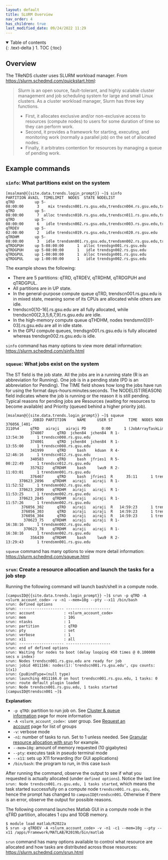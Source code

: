 ```yaml
---
layout: default
title: SLURM Overview
nav_order: 4
has_children: true
last_modified_date: 09/24/2022 11:29
---
```

<details open markdown="block">
  <summary>
    Table of contents
  </summary>
  {: .text-delta }
1. TOC
{:toc}
</details>

## Overview

The TReNDS cluster uses SLURM workload manager. From
<https://slurm.schedmd.com/quickstart.html>:

> Slurm is an open source, fault-tolerant, and highly scalable cluster
> management and job scheduling system for large and small Linux
> clusters. As a cluster workload manager, Slurm has three key
> functions.
>
> -   First, it allocates exclusive and/or non-exclusive access to
>     resources (compute nodes) to users for some duration of time so
>     they can perform work.
> -   Second, it provides a framework for starting, executing, and
>     monitoring work (normally a parallel job) on the set of allocated
>     nodes.
> -   Finally, it arbitrates contention for resources by managing a
>     queue of pending work.

## Example commands

### `sinfo`: What partitions exist on the system

```
[msalman@{{site.data.trends.login_prompt}} ~]$ sinfo
PARTITION AVAIL  TIMELIMIT  NODES  STATE NODELIST
qTRD         up 5-08:00:00      3    mix trendscn001.rs.gsu.edu,trendscn004.rs.gsu.edu,trendscn008.rs.gsu.edu
qTRD         up 5-08:00:00      7  alloc trendscn010.rs.gsu.edu,trendscn011.rs.gsu.edu,trendscn012.rs.gsu.edu,trendscn013.rs.gsu.edu,trendscn014.rs.gsu.edu,trendscn015.rs.gsu.edu,trendscn016.rs.gsu.edu
qTRD         up 5-08:00:00      6   idle trendscn002.rs.gsu.edu,trendscn003.rs.gsu.edu,trendscn005.rs.gsu.edu,trendscn006.rs.gsu.edu,trendscn007.rs.gsu.edu,trendscn009.rs.gsu.edu
qTRDEV       up 5-02:00:00      2   idle trendscn019.rs.gsu.edu,trendscn020.rs.gsu.edu
qTRDHM       up 5-08:00:00      3   idle trendsmn001.rs.gsu.edu,trendsmn002.rs.gsu.edu,trendsmn003.rs.gsu.edu
qTRDGPUH     up 5-08:00:00      1  alloc trendsgn001.rs.gsu.edu
qTRDGPUH     up 5-08:00:00      1   idle trendsgn002.rs.gsu.edu
qTRDGPUL     up 1-00:00:00      1  alloc trendsgn001.rs.gsu.edu
qTRDGPUL     up 1-00:00:00      1   idle trendsgn002.rs.gsu.edu
```

The example shows the following:

-   There are 5 partitions: qTRD, qTRDEV, qTRDHM, qTRDGPUH and qTRDGPUL.
-   All partitions are in UP state.
-   In the general-purpose compute queue qTRD, trendscn001.rs.gsu.edu is
    in mixed state, meaning some of its CPUs are allocated while others
    are idle.
-   trendscn0\[10-16\].rs.gsu.edu are all fully allocated, while
    trendscn00\[2,3,5,6,7,9\].rs.gsu.edu are idle.
-   In the high-memory compute queue qTHDHM, nodes
    trendsmn0\[01-03\].rs.gsu.edu are all in idle state.
-   In the GPU compute queues, trendsgn001.rs.gsu.edu is fully allocated
    whereas trendsgn002.rs.gsu.edu is idle.

`sinfo` command has many options to view more detail information:
<https://slurm.schedmd.com/sinfo.html>

### `squeue`: What jobs exist on the system

The ST field is the job state. All the jobs are in a running state (R is
an abbreviation for Running). One job is in a pending state (PD is an
abbreviation for Pending). The TIME field shows how long the jobs have
run for using the format days-hours:minutes:seconds. The
NODELIST(REASON) field indicates where the job is running or the reason
it is still pending. Typical reasons for pending jobs are Resources
(waiting for resources to become available) and Priority (queued behind
a higher priority job).

```
[msalman@{{site.data.trends.login_prompt}} ~]$ squeue
            JOBID PARTITION     NAME     USER ST       TIME  NODES NODELIST(REASON)
376056_[401-3110%4     qTRD   airaji   airaji PD       0:00      1 (JobArrayTaskLimit)
           374007      qTRD  jchen84  jchen84  R 1-13:54:30      1 trendscn008.rs.gsu.edu
           374001      qTRD  jchen84  jchen84  R 1-13:55:00      1 trendscn008.rs.gsu.edu
           341999      qTRD     bash    kduan  R 4-12:46:16      1 trendscn012.rs.gsu.edu
           340583      qTRD     bash  jfries1  R 5-00:22:49      1 trendscn012.rs.gsu.edu
           357922    qTRDHM     bash     lwu9  R 2-11:03:01      1 trendsmn001.rs.gsu.edu
           376467      qTRD     bash  jfries1  R      35:11      1 trendscn013.rs.gsu.edu
      370623_2896    qTRDHM   airaji   airaji  R 1-11:52:52      1 trendsmn002.rs.gsu.edu
      370623_2890    qTRDHM   airaji   airaji  R 1-11:53:25      1 trendsmn002.rs.gsu.edu
      370623_2845    qTRDHM   airaji   airaji  R 1-11:57:26      1 trendsmn002.rs.gsu.edu
       376056_302      qTRD   airaji   airaji  R   14:59:23      1 trendscn009.rs.gsu.edu
       376056_303      qTRD   airaji   airaji  R   14:59:23      1 trendscn009.rs.gsu.edu
       376056_304      qTRD   airaji   airaji  R   14:59:23      1 trendscn009.rs.gsu.edu
        370623_75    qTRDHM   airaji   airaji  R 1-16:38:16      1 trendsmn002.rs.gsu.edu
        370623_78    qTRDHM   airaji   airaji  R 1-16:38:16      1 trendsmn002.rs.gsu.edu
           356439    qTRDHM     bash     lwu9  R 2-13:29:43      1 trendsmn001.rs.gsu.edu
```

`squeue` command has many options to view more detail information:
<https://slurm.schedmd.com/squeue.html>

### `srun`: Create a resource allocation and launch the tasks for a job step

Running the following command will launch bash/shell in a compute node.

```
[campusID@{{site.data.trends.login_prompt}} ~]$ srun -p qTRD -A <slurm_account_code> -v -n1 --mem=10g --pty --x11 /bin/bash
srun: defined options
srun: -------------------- --------------------
srun: account             : <slurm_account_code>
srun: mem                 : 10G
srun: ntasks              : 1
srun: partition           : qTRD
srun: pty                 : set
srun: verbose             : 1
srun: x11                 : all
srun: -------------------- --------------------
srun: end of defined options
srun: Waiting for nodes to boot (delay looping 450 times @ 0.100000 secs x index)
srun: Nodes trendscn001.rs.gsu.edu are ready for job
srun: jobid 4011166: nodes(1):`trendscn001.rs.gsu.edu', cpu counts: 1(x1)
srun: CpuBindType=(null type)
srun: launching 4011166.0 on host trendscn001.rs.gsu.edu, 1 tasks: 0
srun: route default plugin loaded
srun: Node trendscn001.rs.gsu.edu, 1 tasks started
[campusID@trendscn001 ~]$
```

**Explanation**:
- `-p qTRD`: partition to run job on. See [Cluster & queue information](Cluster_queue_information) page for more information
- `-A <slurm_account_code>`:  user group. See [Request an account](Request_an_account) page for list of groups
- `-v`: verbose mode
- `-n1`: number of tasks to run. Set to 1 unless needed. See [Granular resource allocation with srun](Example_SLURM_scripts#granular-resource-allocation-with-srun) for example.
- `--mem=10g`: amount of memory requested (10 gigabytes)
- `--pty`: executes task in pseudo terminal mode
- `--x11`: sets up X11 forwarding (for GUI applications)
- `/bin/bash`: the program to run, in this case `bash`

After running the command, observe the output to see if what you requested is actually allocated (under `defined options`). Notice the last line `srun: Node trendscn001.rs.gsu.edu, 1 tasks started`, which means the task started successfully on a compute node `trendscn001.rs.gsu.edu`, hence the prompt has changed to `campusID@trendscn001`. Otherwise if there is an error, observe the output for possible reasons.

The following command launches Matlab GUI in a compute node in the qTRD
partition, allocates 1 cpu and 10GB memory.

```
$ module load matlab/R2022a
$ srun -p qTRDEV -A <slurm_account_code> -v -n1 -c1 --mem=10g --pty --x11 /apps/Framework/MATLAB/R2019b/bin/matlab
```

`srun` command has many options available to control what resource are
allocated and how tasks are distributed across those resources:
<https://slurm.schedmd.com/srun.html>